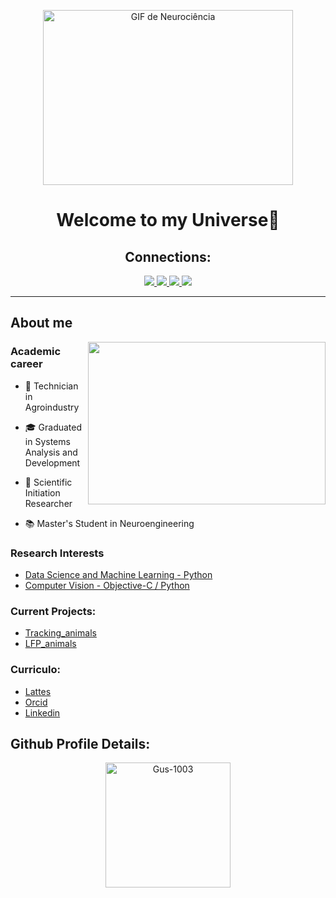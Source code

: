 
<p align="center">
  <img src="https://media.giphy.com/media/l41lJ8ywG1ncm9FXW/giphy.gif" width="400" height="280" alt="GIF de Neurociência">
</p>

<h1 align="center"> Welcome to my Universe👋 </h1>
  
<h2 align="center">Connections:</h2>

<p align="center">
  <a href="https://www.instagram.com/gustavogm21">
    <img src="https://img.shields.io/badge/Instagram-E4405F?style=flatsquare&logo=instagram&logoColor=white&link=https://www.instagram.com/gustavogm21">
  </a>
  <a href="https://medium.com/@Gus-1003">
    <img src="https://img.shields.io/badge/Medium-12100E?style=flat-square&logo=medium&logoColor=white&link=https://medium.com/@Gus-1003">
  </a>
  <a href="mailto:gm88605363@gmail.com">
    <img src="https://img.shields.io/badge/-Gmail-c14438?style=flat-square&logo=Gmail&logoColor=white&link=mailto:gm88605363@gmail.com">
  </a>
  <a href="https://www.kaggle.com/gustavomaciel0310">
    <img src="https://img.shields.io/badge/Kaggle-20BEFF?style=flat-square&logo=Kaggle&logoColor=white&link=https://www.kaggle.com/gustavomaciel0310">
  </a>
</p>

<hr>

## About me

<img src="https://media4.giphy.com/media/qgQUggAC3Pfv687qPC/giphy.gif" align="right" width="380" height="260"/>

### Academic career
- 🌱 Technician in Agroindustry

- 🎓 Graduated in Systems Analysis and Development
  
- 🔬 Scientific Initiation Researcher

- 📚 Master's Student in Neuroengineering

### Research Interests
- [Data Science and Machine Learning - Python](https://github.com/Gus-1003/DataScience)
- [Computer Vision - Objective-C / Python](https://github.com/Gus-1003/Processamento-Digital-de-Imagem)

### Current Projects:
- [Tracking_animals](https://github.com/Gus-1003/ISD-invention-pose)
- [LFP_animals](https://github.com/Gus-1003/ISD-invention-LFP-Analyses)


### Curriculo:
- [Lattes](http://lattes.cnpq.br/0926263583680093 )
- [Orcid](https://orcid.org/0009-0002-9690-1614)
- [Linkedin](https://www.linkedin.com/in/gustavo-maciel-226937205)

## Github Profile Details:
<p align="center">
  <img height="200em" src="https://github-profile-summary-cards.vercel.app/api/cards/profile-details?username=Gus-1003&theme=github_dark" alt="Gus-1003" align = "center"/>
</p>


